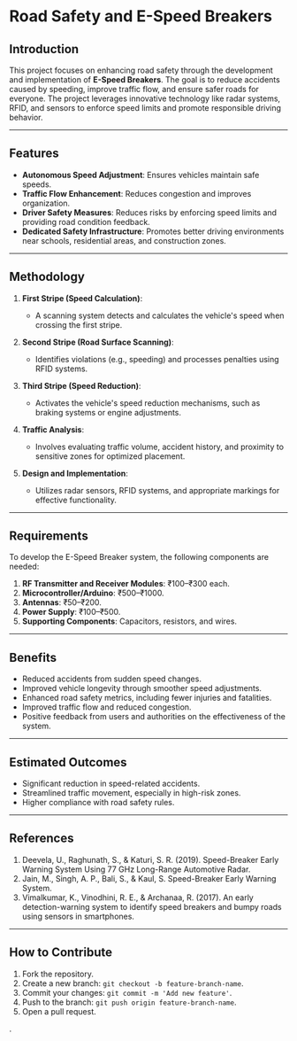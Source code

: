 
# Road Safety and E-Speed Breakers

## Introduction

This project focuses on enhancing road safety through the development and implementation of **E-Speed Breakers**. The goal is to reduce accidents caused by speeding, improve traffic flow, and ensure safer roads for everyone. The project leverages innovative technology like radar systems, RFID, and sensors to enforce speed limits and promote responsible driving behavior.

---

## Features

- **Autonomous Speed Adjustment**: Ensures vehicles maintain safe speeds.
- **Traffic Flow Enhancement**: Reduces congestion and improves organization.
- **Driver Safety Measures**: Reduces risks by enforcing speed limits and providing road condition feedback.
- **Dedicated Safety Infrastructure**: Promotes better driving environments near schools, residential areas, and construction zones.

---

## Methodology

1. **First Stripe (Speed Calculation)**:
   - A scanning system detects and calculates the vehicle's speed when crossing the first stripe.
   
2. **Second Stripe (Road Surface Scanning)**:
   - Identifies violations (e.g., speeding) and processes penalties using RFID systems.

3. **Third Stripe (Speed Reduction)**:
   - Activates the vehicle's speed reduction mechanisms, such as braking systems or engine adjustments.

4. **Traffic Analysis**:
   - Involves evaluating traffic volume, accident history, and proximity to sensitive zones for optimized placement.

5. **Design and Implementation**:
   - Utilizes radar sensors, RFID systems, and appropriate markings for effective functionality.

---

## Requirements

To develop the E-Speed Breaker system, the following components are needed:

1. **RF Transmitter and Receiver Modules**: ₹100–₹300 each.
2. **Microcontroller/Arduino**: ₹500–₹1000.
3. **Antennas**: ₹50–₹200.
4. **Power Supply**: ₹100–₹500.
5. **Supporting Components**: Capacitors, resistors, and wires.

---

## Benefits

- Reduced accidents from sudden speed changes.
- Improved vehicle longevity through smoother speed adjustments.
- Enhanced road safety metrics, including fewer injuries and fatalities.
- Improved traffic flow and reduced congestion.
- Positive feedback from users and authorities on the effectiveness of the system.

---

## Estimated Outcomes

- Significant reduction in speed-related accidents.
- Streamlined traffic movement, especially in high-risk zones.
- Higher compliance with road safety rules.

---

## References

1. Deevela, U., Raghunath, S., & Katuri, S. R. (2019). Speed-Breaker Early Warning System Using 77 GHz Long-Range Automotive Radar.
2. Jain, M., Singh, A. P., Bali, S., & Kaul, S. Speed-Breaker Early Warning System.
3. Vimalkumar, K., Vinodhini, R. E., & Archanaa, R. (2017). An early detection-warning system to identify speed breakers and bumpy roads using sensors in smartphones.

---

## How to Contribute

1. Fork the repository.
2. Create a new branch: `git checkout -b feature-branch-name`.
3. Commit your changes: `git commit -m 'Add new feature'`.
4. Push to the branch: `git push origin feature-branch-name`.
5. Open a pull request.



.
